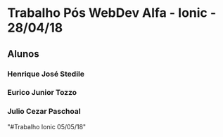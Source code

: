 # Trabalho Pós WebDev Alfa - Ionic - 28/04/18
## Alunos
### Henrique José Stedile
### Eurico Junior Tozzo
### Julio Cezar Paschoal

"#Trabalho Ionic 05/05/18" 
